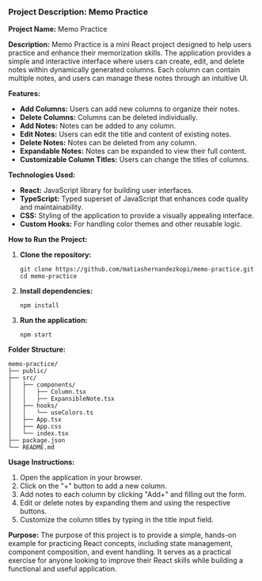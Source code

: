 ### Project Description: Memo Practice

**Project Name:** Memo Practice

**Description:**
Memo Practice is a mini React project designed to help users practice and enhance their memorization skills. The application provides a simple and interactive interface where users can create, edit, and delete notes within dynamically generated columns. Each column can contain multiple notes, and users can manage these notes through an intuitive UI.

**Features:**
- **Add Columns:** Users can add new columns to organize their notes.
- **Delete Columns:** Columns can be deleted individually.
- **Add Notes:** Notes can be added to any column.
- **Edit Notes:** Users can edit the title and content of existing notes.
- **Delete Notes:** Notes can be deleted from any column.
- **Expandable Notes:** Notes can be expanded to view their full content.
- **Customizable Column Titles:** Users can change the titles of columns.

**Technologies Used:**
- **React:** JavaScript library for building user interfaces.
- **TypeScript:** Typed superset of JavaScript that enhances code quality and maintainability.
- **CSS:** Styling of the application to provide a visually appealing interface.
- **Custom Hooks:** For handling color themes and other reusable logic.

**How to Run the Project:**
1. **Clone the repository:**
   ```
   git clone https://github.com/matiashernandezkopi/memo-practice.git
   cd memo-practice
   ```
2. **Install dependencies:**
   ```
   npm install
   ```
3. **Run the application:**
   ```
   npm start
   ```

**Folder Structure:**
```
memo-practice/
├── public/
├── src/
│   ├── components/
│   │   ├── Column.tsx
│   │   ├── ExpansibleNote.tsx
│   ├── hooks/
│   │   └── useColors.ts
│   ├── App.tsx
│   ├── App.css
│   └── index.tsx
├── package.json
└── README.md
```

**Usage Instructions:**
1. Open the application in your browser.
2. Click on the "+" button to add a new column.
3. Add notes to each column by clicking "Add+" and filling out the form.
4. Edit or delete notes by expanding them and using the respective buttons.
5. Customize the column titles by typing in the title input field.

**Purpose:**
The purpose of this project is to provide a simple, hands-on example for practicing React concepts, including state management, component composition, and event handling. It serves as a practical exercise for anyone looking to improve their React skills while building a functional and useful application.
